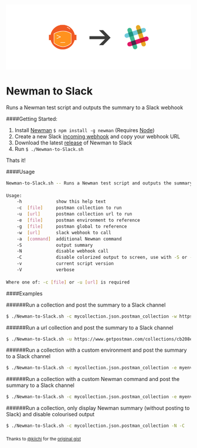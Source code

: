 <img src="newman-slack.png" />

# Newman to Slack
Runs a Newman test script and outputs the summary to a Slack webhook

####Getting Started:

1. Install [Newman](https://github.com/postmanlabs/newman) ```$ npm install -g newman``` (Requires [Node](https://nodejs.org/en/download/package-manager/))
2. Create a new Slack [incoming webhook](https://my.slack.com/services/new/incoming-webhook/) and copy your webhook URL
3. Download the latest [release]() of Newman to Slack
4. Run `$ ./Newman-to-Slack.sh`

Thats it!

####Usage

```bash
Newman-to-Slack.sh -- Runs a Newman test script and outputs the summary to a Slack webhook

Usage:
    -h 			   show this help text
    -c 	[file]     postman collection to run
    -u 	[url]      postman collection url to run
    -e 	[file]     postman environment to reference
    -g 	[file]     postman global to reference
    -w 	[url] 	   slack webhook to call
    -a 	[command]  additional Newman command
    -S 			   output summary
    -N  		   disable webhook call
    -C  		   disable colorized output to screen, use with -S or -V
    -v  		   current script version
    -V  		   verbose

Where one of: -c [file] or -u [url] is required
```

####Examples

######Run a collection and post the summary to a Slack channel

```bash
$ ./Newman-to-Slack.sh -c mycollection.json.postman_collection -w https://hooks.slack.com/services/my/private/url
```

######Run a url collection and post the summary to a Slack channel

```bash
$ ./Newman-to-Slack.sh -u https://www.getpostman.com/collections/cb208e7e64056f5294e5 -w https://hooks.slack.com/services/my/private/url
```

######Run a collection with a custom environment and post the summary to a Slack channel

```bash
$ ./Newman-to-Slack.sh -c mycollection.json.postman_collection -e myenvironment.postman_environment -w https://hooks.slack.com/services/my/private/url
```
######Run a collection with a custom Newman command and post the summary to a Slack channel

```bash
$ ./Newman-to-Slack.sh -c mycollection.json.postman_collection -e myenvironment.postman_environment -w https://hooks.slack.com/services/my/private/url -a "-R -E 'output.html'"
```

######Run a collection, only display Newman summary (without posting to Slack) and disable colourised output

```bash
$ ./Newman-to-Slack.sh -c mycollection.json.postman_collection -N -C
```


<sub>Thanks to [@kiichi](https://github.com/kiichi) for the [original gist](https://gist.github.com/kiichi/938ea910f88bf43b0db1)</sub>

